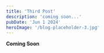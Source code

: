 ```yaml
---
title: 'Third Post'
description: 'coming soon...'
pubDate: 'Jun 1 2024'
heroImage: '/blog-placeholder-3.jpg'
---
```

**Coming Soon**